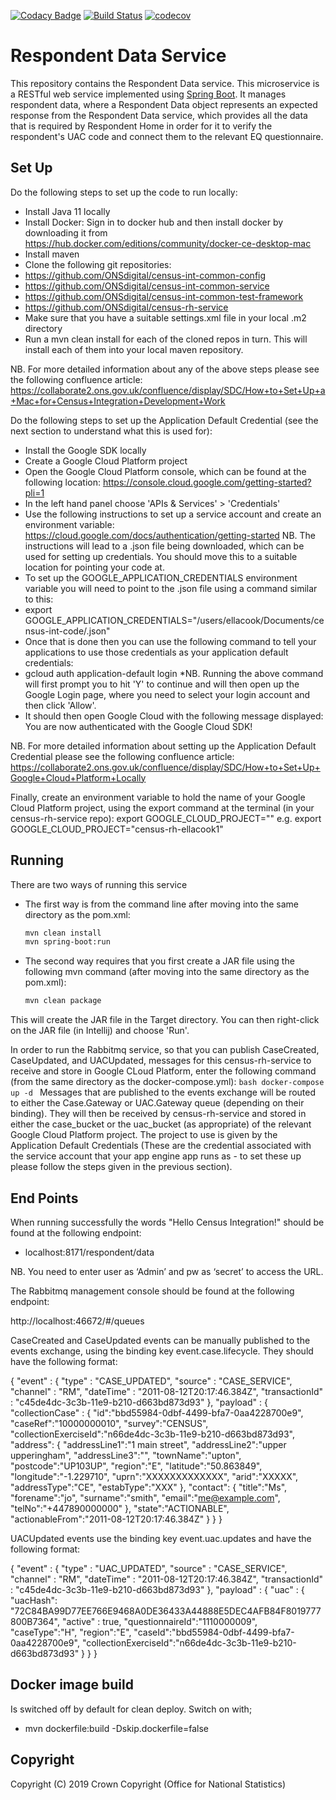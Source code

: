 [![Codacy Badge](https://api.codacy.com/project/badge/Grade/c11c38daa91f48818dca0a1e3a6837ea)](https://www.codacy.com/app/philwhiles/census-rh-service?utm_source=github.com&amp;utm_medium=referral&amp;utm_content=ONSdigital/census-rh-service&amp;utm_campaign=Badge_Grade)
[![Build Status](https://travis-ci.org/ONSdigital/census-rh-service.svg?branch=master)](https://travis-ci.org/ONSdigital/census-rh-service)
[![codecov](https://codecov.io/gh/ONSdigital/census-rh-service/branch/master/graph/badge.svg)](https://codecov.io/gh/ONSdigital/census-rh-service)

# Respondent Data Service
This repository contains the Respondent Data service. This microservice is a RESTful web service implemented using [Spring Boot](http://projects.spring.io/spring-boot/). It manages respondent data, where a Respondent Data object represents an expected response from the Respondent Data service, which provides all the data that is required by Respondent Home in order for it to verify the respondent's UAC code and connect them to the relevant EQ questionnaire.

## Set Up

Do the following steps to set up the code to run locally:
* Install Java 11 locally
* Install Docker: Sign in to docker hub and then install docker by downloading it from https://hub.docker.com/editions/community/docker-ce-desktop-mac
* Install maven
* Clone the following git repositories:
* https://github.com/ONSdigital/census-int-common-config
* https://github.com/ONSdigital/census-int-common-service
* https://github.com/ONSdigital/census-int-common-test-framework
* https://github.com/ONSdigital/census-rh-service
* Make sure that you have a suitable settings.xml file in your local .m2 directory
* Run a mvn clean install for each of the cloned repos in turn. This will install each of them into your local maven repository.

NB. For more detailed information about any of the above steps please see the following confluence article:
https://collaborate2.ons.gov.uk/confluence/display/SDC/How+to+Set+Up+a+Mac+for+Census+Integration+Development+Work

Do the following steps to set up the Application Default Credential (see the next section to understand what this is used for):
* Install the Google SDK locally
* Create a Google Cloud Platform project
* Open the Google Cloud Platform console, which can be found at the following location: https://console.cloud.google.com/getting-started?pli=1
* In the left hand panel choose 'APIs & Services' > 'Credentials'
* Use the following instructions to set up a service account and create an environment variable: https://cloud.google.com/docs/authentication/getting-started
NB. The instructions will lead to a .json file being downloaded, which can be used for setting up credentials. You should move this to a suitable location for pointing your code at.
* To set up the GOOGLE_APPLICATION_CREDENTIALS environment variable you will need to point to the .json file using a command similar to this:
* export GOOGLE_APPLICATION_CREDENTIALS="/users/ellacook/Documents/census-int-code/<filename>.json"
* Once that is done then you can use the following command to tell your applications to use those credentials as your application default credentials:
* gcloud auth application-default login
*NB. Running the above command will first prompt you to hit 'Y' to continue and will then open up the Google Login page, where you need to select your login account and then click 'Allow'.
* It should then open Google Cloud with the following message displayed: You are now authenticated with the Google Cloud SDK!

NB. For more detailed information about setting up the Application Default Credential please see the following confluence article:
https://collaborate2.ons.gov.uk/confluence/display/SDC/How+to+Set+Up+Google+Cloud+Platform+Locally

Finally, create an environment variable to hold the name of your Google Cloud Platform project, using the export command at the terminal (in your census-rh-service repo):
export GOOGLE_CLOUD_PROJECT="<name of your project>" e.g. export GOOGLE_CLOUD_PROJECT="census-rh-ellacook1"

## Running

There are two ways of running this service

* The first way is from the command line after moving into the same directory as the pom.xml:
    ```bash
    mvn clean install
    mvn spring-boot:run
    ```
* The second way requires that you first create a JAR file using the following mvn command (after moving into the same directory as the pom.xml):
    ```bash
    mvn clean package
    ```
This will create the JAR file in the Target directory. You can then right-click on the JAR file (in Intellij) and choose 'Run'.

In order to run the Rabbitmq service, so that you can publish CaseCreated, CaseUpdated, and UACUpdated, messages for this census-rh-service to receive and store in Google CLoud Platform, enter the following command (from the same directory as the docker-compose.yml):
    ```bash
    docker-compose up -d
    ```
Messages that are published to the events exchange will be routed to either the Case.Gateway or UAC.Gateway queue (depending on their binding).
They will then be received by census-rh-service and stored in either the case_bucket or the uac_bucket (as appropriate) of the relevant Google Cloud Platform project.
The project to use is given by the Application Default Credentials (These are the credential associated with the service account that your app engine app runs as - to set these up please follow the steps given in the previous section).


## End Points

When running successfully the words "Hello Census Integration!" should be found at the following endpoint:
    
* localhost:8171/respondent/data

NB. You need to enter user as ‘Admin’ and pw as ‘secret’ to access the URL.


The Rabbitmq management console should be found at the following endpoint:

http://localhost:46672/#/queues

CaseCreated and CaseUpdated events can be manually published to the events exchange, using the binding key event.case.lifecycle. They should have the following format:

{
  "event" : {
    "type" : "CASE_UPDATED",
    "source" : "CASE_SERVICE",
    "channel" : "RM",
    "dateTime" : "2011-08-12T20:17:46.384Z",
    "transactionId" : "c45de4dc-3c3b-11e9-b210-d663bd873d93"
  },
  "payload" : {
    "collectionCase" : {
        "id":"bbd55984-0dbf-4499-bfa7-0aa4228700e9",
        "caseRef":"10000000010",
        "survey":"CENSUS",
        "collectionExerciseId":"n66de4dc-3c3b-11e9-b210-d663bd873d93",
        "address": {
		"addressLine1":"1 main street",
  		"addressLine2":"upper upperingham",
  		"addressLine3":"",
  		"townName":"upton",
  		"postcode":"UP103UP",
  		"region":"E",
  		"latitude":"50.863849",
  		"longitude":"-1.229710",
  		"uprn":"XXXXXXXXXXXXX",
  		"arid":"XXXXX",
  		"addressType":"CE",
  		"estabType":"XXX"
	},
	"contact": {
	"title":"Ms",
  	"forename":"jo",
  	"surname":"smith",
  	"email":"me@example.com",
  	"telNo":"+447890000000"
	},
        "state":"ACTIONABLE",
        "actionableFrom":"2011-08-12T20:17:46.384Z"
}
  }
}


UACUpdated events use the binding key event.uac.updates and have the following format:

{
  "event" : {
    "type" : "UAC_UPDATED",
    "source" : "CASE_SERVICE",
    "channel" : "RM",
    "dateTime" : "2011-08-12T20:17:46.384Z",
    "transactionId" : "c45de4dc-3c3b-11e9-b210-d663bd873d93"
  },
  "payload" : {
    "uac" : {
        "uacHash":  "72C84BA99D77EE766E9468A0DE36433A44888E5DEC4AFB84F8019777800B7364",
        "active" : true,
        "questionnaireId":"1110000009",
        "caseType":"H",
        "region":"E",
        "caseId":"bbd55984-0dbf-4499-bfa7-0aa4228700e9",
        "collectionExerciseId":"n66de4dc-3c3b-11e9-b210-d663bd873d93"
}
  }
}

## Docker image build

Is switched off by default for clean deploy. Switch on with;

* mvn dockerfile:build -Dskip.dockerfile=false

    
## Copyright
Copyright (C) 2019 Crown Copyright (Office for National Statistics)
